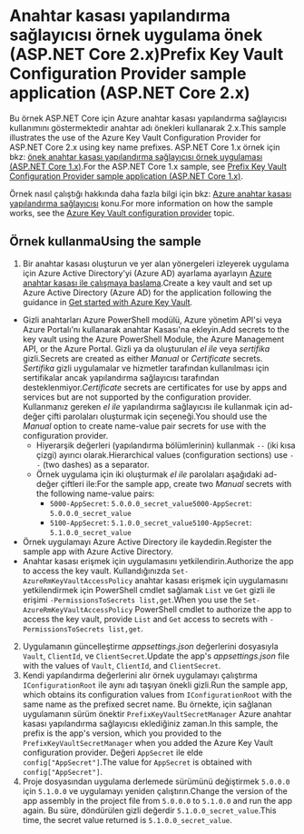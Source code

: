 # <a name="prefix-key-vault-configuration-provider-sample-application-aspnet-core-2x"></a><span data-ttu-id="8e151-101">Anahtar kasası yapılandırma sağlayıcısı örnek uygulama önek (ASP.NET Core 2.x)</span><span class="sxs-lookup"><span data-stu-id="8e151-101">Prefix Key Vault Configuration Provider sample application (ASP.NET Core 2.x)</span></span>

<span data-ttu-id="8e151-102">Bu örnek ASP.NET Core için Azure anahtar kasası yapılandırma sağlayıcısı kullanımını göstermektedir anahtar adı önekleri kullanarak 2.x.</span><span class="sxs-lookup"><span data-stu-id="8e151-102">This sample illustrates the use of the Azure Key Vault Configuration Provider for ASP.NET Core 2.x using key name prefixes.</span></span> <span data-ttu-id="8e151-103">ASP.NET Core 1.x örnek için bkz: [önek anahtar kasası yapılandırma sağlayıcısı örnek uygulaması (ASP.NET Core 1.x)](https://github.com/aspnet/Docs/tree/master/aspnetcore/security/key-vault-configuration/samples/key-name-prefix-sample/1.x).</span><span class="sxs-lookup"><span data-stu-id="8e151-103">For the ASP.NET Core 1.x sample, see [Prefix Key Vault Configuration Provider sample application (ASP.NET Core 1.x)](https://github.com/aspnet/Docs/tree/master/aspnetcore/security/key-vault-configuration/samples/key-name-prefix-sample/1.x).</span></span>

<span data-ttu-id="8e151-104">Örnek nasıl çalıştığı hakkında daha fazla bilgi için bkz: [Azure anahtar kasası yapılandırma sağlayıcısı](xref:security/key-vault-configuration) konu.</span><span class="sxs-lookup"><span data-stu-id="8e151-104">For more information on how the sample works, see the [Azure Key Vault configuration provider](xref:security/key-vault-configuration) topic.</span></span>

## <a name="using-the-sample"></a><span data-ttu-id="8e151-105">Örnek kullanma</span><span class="sxs-lookup"><span data-stu-id="8e151-105">Using the sample</span></span>
1. <span data-ttu-id="8e151-106">Bir anahtar kasası oluşturun ve yer alan yönergeleri izleyerek uygulama için Azure Active Directory'yi (Azure AD) ayarlama ayarlayın [Azure anahtar kasası ile çalışmaya başlama](https://azure.microsoft.com/documentation/articles/key-vault-get-started/).</span><span class="sxs-lookup"><span data-stu-id="8e151-106">Create a key vault and set up Azure Active Directory (Azure AD) for the application following the guidance in [Get started with Azure Key Vault](https://azure.microsoft.com/documentation/articles/key-vault-get-started/).</span></span>
  * <span data-ttu-id="8e151-107">Gizli anahtarları Azure PowerShell modülü, Azure yönetim API'si veya Azure Portalı'nı kullanarak anahtar Kasası'na ekleyin.</span><span class="sxs-lookup"><span data-stu-id="8e151-107">Add secrets to the key vault using the Azure PowerShell Module, the Azure Management API, or the Azure Portal.</span></span> <span data-ttu-id="8e151-108">Gizli ya da oluşturulan *el ile* veya *sertifika* gizli.</span><span class="sxs-lookup"><span data-stu-id="8e151-108">Secrets are created as either *Manual* or *Certificate* secrets.</span></span> <span data-ttu-id="8e151-109">*Sertifika* gizli uygulamalar ve hizmetler tarafından kullanılması için sertifikalar ancak yapılandırma sağlayıcısı tarafından desteklenmiyor.</span><span class="sxs-lookup"><span data-stu-id="8e151-109">*Certificate* secrets are certificates for use by apps and services but are not supported by the configuration provider.</span></span> <span data-ttu-id="8e151-110">Kullanmanız gereken *el ile* yapılandırma sağlayıcısı ile kullanmak için ad-değer çifti parolaları oluşturmak için seçeneği.</span><span class="sxs-lookup"><span data-stu-id="8e151-110">You should use the *Manual* option to create name-value pair secrets for use with the configuration provider.</span></span>
    * <span data-ttu-id="8e151-111">Hiyerarşik değerleri (yapılandırma bölümlerinin) kullanmak `--` (iki kısa çizgi) ayırıcı olarak.</span><span class="sxs-lookup"><span data-stu-id="8e151-111">Hierarchical values (configuration sections) use `--` (two dashes) as a separator.</span></span>
    * <span data-ttu-id="8e151-112">Örnek uygulama için iki oluşturmak *el ile* parolaları aşağıdaki ad-değer çiftleri ile:</span><span class="sxs-lookup"><span data-stu-id="8e151-112">For the sample app, create two *Manual* secrets with the following name-value pairs:</span></span>
      * <span data-ttu-id="8e151-113">`5000-AppSecret`: `5.0.0.0_secret_value`</span><span class="sxs-lookup"><span data-stu-id="8e151-113">`5000-AppSecret`: `5.0.0.0_secret_value`</span></span>
      * <span data-ttu-id="8e151-114">`5100-AppSecret`: `5.1.0.0_secret_value`</span><span class="sxs-lookup"><span data-stu-id="8e151-114">`5100-AppSecret`: `5.1.0.0_secret_value`</span></span>
  * <span data-ttu-id="8e151-115">Örnek uygulamayı Azure Active Directory ile kaydedin.</span><span class="sxs-lookup"><span data-stu-id="8e151-115">Register the sample app with Azure Active Directory.</span></span>
  * <span data-ttu-id="8e151-116">Anahtar kasası erişmek için uygulamasını yetkilendirin.</span><span class="sxs-lookup"><span data-stu-id="8e151-116">Authorize the app to access the key vault.</span></span> <span data-ttu-id="8e151-117">Kullandığınızda `Set-AzureRmKeyVaultAccessPolicy` anahtar kasası erişmek için uygulamasını yetkilendirmek için PowerShell cmdlet sağlamak `List` ve `Get` gizli ile erişimi `-PermissionsToSecrets list,get`.</span><span class="sxs-lookup"><span data-stu-id="8e151-117">When you use the `Set-AzureRmKeyVaultAccessPolicy` PowerShell cmdlet to authorize the app to access the key vault, provide `List` and `Get` access to secrets with `-PermissionsToSecrets list,get`.</span></span>
2. <span data-ttu-id="8e151-118">Uygulamanın güncelleştirme *appsettings.json* değerlerini dosyasıyla `Vault`, `ClientId`, ve `ClientSecret`.</span><span class="sxs-lookup"><span data-stu-id="8e151-118">Update the app's *appsettings.json* file with the values of `Vault`, `ClientId`, and `ClientSecret`.</span></span>
3. <span data-ttu-id="8e151-119">Kendi yapılandırma değerlerini alır örnek uygulamayı çalıştırma `IConfigurationRoot` ile aynı adı taşıyan önekli gizli.</span><span class="sxs-lookup"><span data-stu-id="8e151-119">Run the sample app, which obtains its configuration values from `IConfigurationRoot` with the same name as the prefixed secret name.</span></span> <span data-ttu-id="8e151-120">Bu örnekte, için sağlanan uygulamanın sürüm önektir `PrefixKeyVaultSecretManager` Azure anahtar kasası yapılandırma sağlayıcısı eklediğiniz zaman.</span><span class="sxs-lookup"><span data-stu-id="8e151-120">In this sample, the prefix is the app's version, which you provided to the `PrefixKeyVaultSecretManager` when you added the Azure Key Vault configuration provider.</span></span> <span data-ttu-id="8e151-121">Değeri `AppSecret` ile elde `config["AppSecret"]`.</span><span class="sxs-lookup"><span data-stu-id="8e151-121">The value for `AppSecret` is obtained with `config["AppSecret"]`.</span></span>
4. <span data-ttu-id="8e151-122">Proje dosyasından uygulama derlemede sürümünü değiştirmek `5.0.0.0` için `5.1.0.0` ve uygulamayı yeniden çalıştırın.</span><span class="sxs-lookup"><span data-stu-id="8e151-122">Change the version of the app assembly in the project file from `5.0.0.0` to `5.1.0.0` and run the app again.</span></span> <span data-ttu-id="8e151-123">Bu süre, döndürülen gizli değerdir `5.1.0.0_secret_value`.</span><span class="sxs-lookup"><span data-stu-id="8e151-123">This time, the secret value returned is `5.1.0.0_secret_value`.</span></span>
